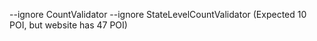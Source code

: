 --ignore CountValidator --ignore StateLevelCountValidator (Expected 10 POI, but website has 47 POI)
